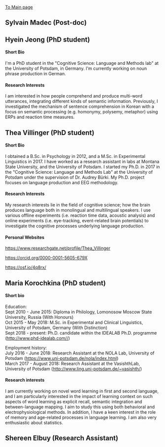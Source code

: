 [To Main page](https://audreyburki.github.io/Website/)


## Sylvain Madec (Post-doc)


## Hyein Jeong (PhD student)
#### Short Bio
I'm a PhD student in the "Cognitive Science: Language and Methods lab" at the University of Potsdam, in Germany. I'm currently working on noun phrase production in German.

#### Research Interests
I am interested in how people comprehend and produce multi-word utterances, integrating different kinds of semantic information. Previously, I investigated the mechanism of sentence comprehension in Korean with a focus on semantic processing (e.g. homonymy, polysemy, metaphor) using ERPs and reaction time measures.

## Thea Villinger (PhD student)
#### Short Bio
I obtained a B.Sc. in Psychology in 2012, and a M.Sc. in Experimental Linguistics in 2017. I have worked as a research assistant in labs at Montana State University, and the University of Potsdam. I started my Ph.D. in 2017 in the "Cognitive Science: Language and Methods Lab" at the University of Potsdam under the supervision of Dr. Audrey Bürki. My Ph.D. project focuses on language production and EEG methodology.
 
#### Research Interests
My research interests lie in the field of cognitive science; how the brain produces language both in monolingual and multilingual speakers. I use various offline experiments (i.e. reaction time data, acoustic analysis) and online experiments (i.e. eye-tracking, event-related brain potentials) to investigate the cognitive processes underlying language production. 

#### Personal Websites
https://www.researchgate.net/profile/Thea_Villinger

https://orcid.org/0000-0001-5605-679X

https://osf.io/4q8rx/


## Maria Korochkina (PhD student)
#### Short bio
Education:  
Sept 2010 - June 2015: Diploma in Philology, Lomonosow Moscow State University, Russia (With Honours)  
Oct 2015 - May 2018: M.Sc. in Experimental and Clinical Linguistics, University of Potsdam, Germany (With Distinction)  
Sept 2018 - present: Ph.D. candidate within the IDEALAB Ph.D. programme (http://www.phd-idealab.com//)  

Employment history:    
July 2016 - June 2018: Research Assistant at the NOLA Lab, University of Potsdam (https://www.uni-potsdam.de/nola/index.html)  
March 2017 - August 2018: Research Assistant at the VasishthLab, University of Potsdam (http://www.ling.uni-potsdam.de/~vasishth/)   

#### Research interests
I am currently working on novel word learning in first and second language, and I am particularly interested in the impact of learning context on such aspects of word learning as explicit recall, semantic integration and between-language mapping. I aim to study this using both behavioral and electrophysiological methods. In addition, I have a keen interest in the role of memory and age-related processes in language learning. I am also very enthusiastic about statistics.

## Shereen Elbuy (Research Assistant)
